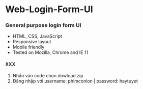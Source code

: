 # Web-Login-Form-UI

<h3>General purpose login form UI</h3>
<ul>
<li>HTML, CSS, JavaScript</li>
<li>Responsive layout</li>
<li>Mobile friendly</li>
<li>Tested on Mozilla, Chrome and IE 11</li>
</ul>

<h4>XXX</h4>
<ol>
<li>Nhấn vào code chọn dowload zip</li>
<li>Đăng nhập với username: phimconlon | password: haytuyet</li>
</ol>
